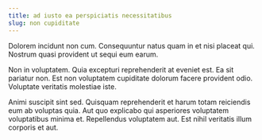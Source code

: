 ```yaml
---
title: ad iusto ea perspiciatis necessitatibus
slug: non cupiditate
---
```


Dolorem incidunt non cum. Consequuntur natus quam in et nisi placeat qui. Nostrum quasi provident ut sequi eum earum.

Non in voluptatem. Quia excepturi reprehenderit at eveniet est. Ea sit pariatur non. Est non voluptatem cupiditate dolorum facere provident odio. Voluptate veritatis molestiae iste.

Animi suscipit sint sed. Quisquam reprehenderit et harum totam reiciendis eum ab voluptas quia. Aut quo explicabo qui asperiores voluptatem voluptatibus minima et. Repellendus voluptatem aut. Est nihil veritatis illum corporis et aut.
